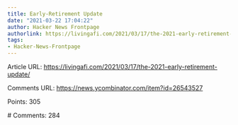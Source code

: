 ```yaml
---
title: Early-Retirement Update
date: "2021-03-22 17:04:22"
author: Hacker News Frontpage
authorlink: https://livingafi.com/2021/03/17/the-2021-early-retirement-update/
tags:
- Hacker-News-Frontpage
---
```


<p>Article URL: <a href="https://livingafi.com/2021/03/17/the-2021-early-retirement-update/">https://livingafi.com/2021/03/17/the-2021-early-retirement-update/</a></p>
<p>Comments URL: <a href="https://news.ycombinator.com/item?id=26543527">https://news.ycombinator.com/item?id=26543527</a></p>
<p>Points: 305</p>
<p># Comments: 284</p>
